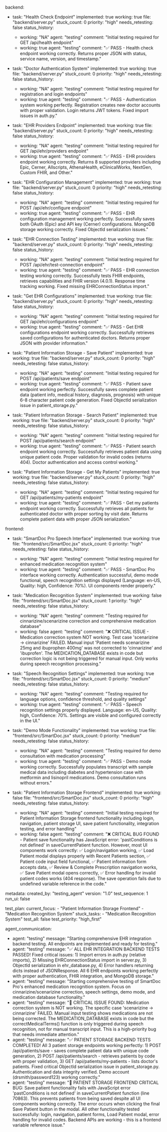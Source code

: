 backend:
  - task: "Health Check Endpoint"
    implemented: true
    working: true
    file: "backend/server.py"
    stuck_count: 0
    priority: "high"
    needs_retesting: false
    status_history:
      - working: "NA"
        agent: "testing"
        comment: "Initial testing required for GET /api/health endpoint"
      - working: true
        agent: "testing"
        comment: "✅ PASS - Health check endpoint working correctly. Returns proper JSON with status, service name, version, and timestamp."

  - task: "Doctor Authentication System"
    implemented: true
    working: true
    file: "backend/server.py"
    stuck_count: 0
    priority: "high"
    needs_retesting: false
    status_history:
      - working: "NA"
        agent: "testing"
        comment: "Initial testing required for registration and login endpoints"
      - working: true
        agent: "testing"
        comment: "✅ PASS - Authentication system working perfectly. Registration creates new doctor accounts with proper validation. Login returns JWT tokens. Fixed import issues in auth.py."

  - task: "EHR Providers Endpoint"
    implemented: true
    working: true
    file: "backend/server.py"
    stuck_count: 0
    priority: "high"
    needs_retesting: false
    status_history:
      - working: "NA"
        agent: "testing"
        comment: "Initial testing required for GET /api/ehr/providers endpoint"
      - working: true
        agent: "testing"
        comment: "✅ PASS - EHR providers endpoint working correctly. Returns 8 supported providers including Epic, Cerner, Allscripts, AthenaHealth, eClinicalWorks, NextGen, Custom FHIR, and Other."

  - task: "EHR Configuration Management"
    implemented: true
    working: true
    file: "backend/server.py"
    stuck_count: 0
    priority: "high"
    needs_retesting: false
    status_history:
      - working: "NA"
        agent: "testing"
        comment: "Initial testing required for POST /api/ehr/configure endpoint"
      - working: true
        agent: "testing"
        comment: "✅ PASS - EHR configuration management working perfectly. Successfully saves both OAuth (Epic) and API key (Cerner) configurations. MongoDB storage working correctly. Fixed ObjectId serialization issues."

  - task: "EHR Connection Testing"
    implemented: true
    working: true
    file: "backend/server.py"
    stuck_count: 0
    priority: "high"
    needs_retesting: false
    status_history:
      - working: "NA"
        agent: "testing"
        comment: "Initial testing required for POST /api/ehr/test-connection endpoint"
      - working: true
        agent: "testing"
        comment: "✅ PASS - EHR connection testing working correctly. Successfully tests FHIR endpoints, retrieves capabilities and FHIR version (4.0.1). Response time tracking working. Fixed missing EHRConnectionStatus import."

  - task: "Get EHR Configurations"
    implemented: true
    working: true
    file: "backend/server.py"
    stuck_count: 0
    priority: "high"
    needs_retesting: false
    status_history:
      - working: "NA"
        agent: "testing"
        comment: "Initial testing required for GET /api/ehr/configurations endpoint"
      - working: true
        agent: "testing"
        comment: "✅ PASS - Get EHR configurations endpoint working correctly. Successfully retrieves saved configurations for authenticated doctors. Returns proper JSON with provider information."

  - task: "Patient Information Storage - Save Patient"
    implemented: true
    working: true
    file: "backend/server.py"
    stuck_count: 0
    priority: "high"
    needs_retesting: false
    status_history:
      - working: "NA"
        agent: "testing"
        comment: "Initial testing required for POST /api/patients/save endpoint"
      - working: true
        agent: "testing"
        comment: "✅ PASS - Patient save endpoint working perfectly. Successfully saves complete patient data (patient info, medical history, diagnosis, prognosis) with unique 6-8 character patient code generation. Fixed ObjectId serialization issue in patient_storage.py."

  - task: "Patient Information Storage - Search Patient"
    implemented: true
    working: true
    file: "backend/server.py"
    stuck_count: 0
    priority: "high"
    needs_retesting: false
    status_history:
      - working: "NA"
        agent: "testing"
        comment: "Initial testing required for POST /api/patients/search endpoint"
      - working: true
        agent: "testing"
        comment: "✅ PASS - Patient search endpoint working correctly. Successfully retrieves patient data using unique patient code. Proper validation for invalid codes (returns 404). Doctor authentication and access control working."

  - task: "Patient Information Storage - Get My Patients"
    implemented: true
    working: true
    file: "backend/server.py"
    stuck_count: 0
    priority: "high"
    needs_retesting: false
    status_history:
      - working: "NA"
        agent: "testing"
        comment: "Initial testing required for GET /api/patients/my-patients endpoint"
      - working: true
        agent: "testing"
        comment: "✅ PASS - Get my patients endpoint working correctly. Successfully retrieves all patients for authenticated doctor with proper sorting by visit date. Returns complete patient data with proper JSON serialization."

frontend:
  - task: "SmartDoc Pro Speech Interface"
    implemented: true
    working: true
    file: "frontend/src/SmartDoc.jsx"
    stuck_count: 0
    priority: "high"
    needs_retesting: false
    status_history:
      - working: "NA"
        agent: "testing"
        comment: "Initial testing required for enhanced medication recognition system"
      - working: true
        agent: "testing"
        comment: "✅ PASS - SmartDoc Pro interface working correctly. Authentication successful, demo mode functional, speech recognition settings displayed (Language: en-US, Quality: high, Confidence: 70%). UI components render properly."

  - task: "Medication Recognition System"
    implemented: true
    working: false
    file: "frontend/src/SmartDoc.jsx"
    stuck_count: 1
    priority: "high"
    needs_retesting: false
    status_history:
      - working: "NA"
        agent: "testing"
        comment: "Testing required for cinnarizine/scenarizine correction and comprehensive medication database"
      - working: false
        agent: "testing"
        comment: "❌ CRITICAL ISSUE - Medication correction system NOT working. Test case 'scenarizine → cinnarizine' FAILED. Manual input 'Patient needs scenarizine 25mg and ibuprophen 400mg' was not corrected to 'cinnarizine' and 'ibuprofen'. The MEDICATION_DATABASE exists in code but correction logic is not being triggered for manual input. Only works during speech recognition processing."

  - task: "Speech Recognition Settings"
    implemented: true
    working: true
    file: "frontend/src/SmartDoc.jsx"
    stuck_count: 0
    priority: "medium"
    needs_retesting: false
    status_history:
      - working: "NA"
        agent: "testing"
        comment: "Testing required for language options, confidence threshold, and quality settings"
      - working: true
        agent: "testing"
        comment: "✅ PASS - Speech recognition settings properly displayed. Language: en-US, Quality: high, Confidence: 70%. Settings are visible and configured correctly in the UI."

  - task: "Demo Mode Functionality"
    implemented: true
    working: true
    file: "frontend/src/SmartDoc.jsx"
    stuck_count: 0
    priority: "medium"
    needs_retesting: false
    status_history:
      - working: "NA"
        agent: "testing"
        comment: "Testing required for demo consultation with medication processing"
      - working: true
        agent: "testing"
        comment: "✅ PASS - Demo mode working correctly. Successfully populates transcript with sample medical data including diabetes and hypertension case with metformin and lisinopril medications. Demo consultation runs without errors."

  - task: "Patient Information Storage Frontend"
    implemented: true
    working: false
    file: "frontend/src/SmartDoc.jsx"
    stuck_count: 0
    priority: "high"
    needs_retesting: false
    status_history:
      - working: "NA"
        agent: "testing"
        comment: "Initial testing required for Patient Information Storage frontend functionality including login, navigation, patient storage UI, save patient functionality, integration testing, and error handling"
      - working: false
        agent: "testing"
        comment: "❌ CRITICAL BUG FOUND - Patient save functionality has JavaScript error: 'pastConditions is not defined' in saveCurrentPatient function. However, most UI components work correctly: ✅ Login/navigation working, ✅ Load Patient modal displays properly with Recent Patients section, ✅ Patient code input field functional, ✅ Patient information form accepts data, ✅ Review & Complete Prescription navigation works, ✅ Save Patient modal opens correctly, ✅ Error handling for invalid patient codes works (404 response). The save operation fails due to undefined variable reference in the code."

metadata:
  created_by: "testing_agent"
  version: "1.0"
  test_sequence: 1
  run_ui: false

test_plan:
  current_focus:
    - "Patient Information Storage Frontend"
    - "Medication Recognition System"
  stuck_tasks:
    - "Medication Recognition System"
  test_all: false
  test_priority: "high_first"

agent_communication:
  - agent: "testing"
    message: "Starting comprehensive EHR integration backend testing. All endpoints are implemented and ready for testing."
  - agent: "testing"
    message: "✅ ALL EHR INTEGRATION BACKEND TESTS PASSED! Fixed critical issues: 1) Import errors in auth.py (relative imports), 2) Missing EHRConnectionStatus import in server.py, 3) ObjectId serialization in ehr_database.py, 4) Error handlers returning dicts instead of JSONResponse. All 6 EHR endpoints working perfectly with proper authentication, FHIR integration, and MongoDB storage."
  - agent: "testing"
    message: "Starting comprehensive testing of SmartDoc Pro's enhanced medication recognition system. Focus on cinnarizine/scenarizine correction, speech settings, demo mode, and medication database functionality."
  - agent: "testing"
    message: "🚨 CRITICAL ISSUE FOUND: Medication correction system is NOT working. The specific case 'scenarizine → cinnarizine' FAILED. Manual input testing shows medications are not being corrected. The MEDICATION_DATABASE exists in code but the correctMedicalTerms() function is only triggered during speech recognition, not for manual transcript input. This is a high-priority bug that needs immediate attention."
  - agent: "testing"
    message: "✅ PATIENT STORAGE BACKEND TESTS COMPLETED! All 3 patient storage endpoints working perfectly: 1) POST /api/patients/save - saves complete patient data with unique code generation, 2) POST /api/patients/search - retrieves patients by code with proper validation, 3) GET /api/patients/my-patients - lists doctor's patients. Fixed critical ObjectId serialization issue in patient_storage.py. Authentication and data integrity verified. Demo account (drsmith/password123) working correctly."
  - agent: "testing"
    message: "🚨 PATIENT STORAGE FRONTEND CRITICAL BUG: Save patient functionality fails with JavaScript error 'pastConditions is not defined' in saveCurrentPatient function (line 70863). This prevents patients from being saved despite all UI components working correctly. The error occurs when clicking the final Save Patient button in the modal. All other functionality tested successfully: login, navigation, patient forms, Load Patient modal, error handling for invalid codes. Backend APIs are working - this is a frontend variable reference issue."